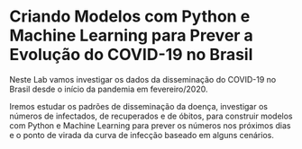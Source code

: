 # Criando Modelos com Python e Machine Learning para Prever a Evolução do COVID-19 no Brasil

Neste Lab vamos investigar os dados da disseminação do COVID-19 no Brasil desde o início da pandemia em fevereiro/2020.

Iremos estudar os padrões de disseminação da doença, investigar os números de infectados, de recuperados e de óbitos, para construir modelos com Python e Machine Learning para prever os números nos próximos dias e o ponto de virada da curva de infecção baseado em alguns cenários.




